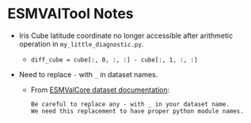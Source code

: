 # ESMVAlTool Notes
* Iris Cube latitude coordinate no longer accessible after arithmetic operation in `my_little_diagnostic.py`.
  * `diff_cube = cube[:, 0, :, :] - cube[:, 1, :, :]`
  
* Need to replace `-` with `_` in dataset names.
  * From [ESMValCore dataset documentation](https://esmvaltool.readthedocs.io/projects/esmvalcore/en/latest/develop/fixing_data.html):
    ```
    Be careful to replace any - with _ in your dataset name.
    We need this replacement to have proper python module names.
    ```
